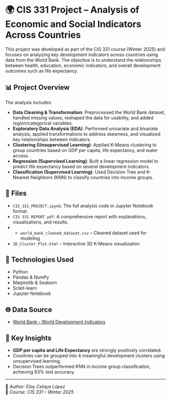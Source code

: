 # 🌍 CIS 331 Project – Analysis of Economic and Social Indicators Across Countries

This project was developed as part of the CIS 331 course (Winter 2025) and focuses on analyzing key development indicators across countries using data from the World Bank. The objective is to understand the relationships between health, education, economic indicators, and overall development outcomes such as life expectancy.

## 📊 Project Overview

The analysis includes:

- **Data Cleaning & Transformation**: Preprocessed the World Bank dataset, handled missing values, reshaped the data for usability, and added region/categorical variables.
- **Exploratory Data Analysis (EDA)**: Performed univariate and bivariate analysis, applied transformations to address skewness, and visualized key relationships between indicators.
- **Clustering (Unsupervised Learning)**: Applied K-Means clustering to group countries based on GDP per capita, life expectancy, and water access.
- **Regression (Supervised Learning)**: Built a linear regression model to predict life expectancy based on several development indicators.
- **Classification (Supervised Learning)**: Used Decision Tree and K-Nearest Neighbors (KNN) to classify countries into income groups.

## 📁 Files

- `CIS_331_PROJECT.ipynb`: The full analysis code in Jupyter Notebook format.
- `CIS 331 REPORT.pdf`: A comprehensive report with explanations, visualizations, and results.
- - `world_bank_cleaned_dataset.csv` – Cleaned dataset used for modeling
- `3D_Cluster_Plot.html` – Interactive 3D K-Means visualization

## 🔧 Technologies Used

- Python
- Pandas & NumPy
- Matplotlib & Seaborn
- Scikit-learn
- Jupyter Notebook

## 🌐 Data Source

- [World Bank – World Development Indicators](https://databank.worldbank.org/source/world-development-indicators)

## 📌 Key Insights

- **GDP per capita and Life Expectancy** are strongly positively correlated.
- Countries can be grouped into 4 meaningful development clusters using unsupervised learning.
- Decision Trees outperformed KNN in income group classification, achieving 93% test accuracy.

---

📍 *Author: Eloy Celaya López*  
📅 *Course: CIS 331 – Winter 2025*
